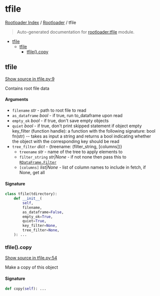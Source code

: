 # tfile

[Rootloader Index](../README.md#rootloader-index) / [Rootloader](./index.md#rootloader) / tfile

> Auto-generated documentation for [rootloader.tfile](../../rootloader/tfile.py) module.

- [tfile](#tfile)
  - [tfile](#tfile-1)
    - [tfile().copy](#tfile()copy)

## tfile

[Show source in tfile.py:9](../../rootloader/tfile.py#L9)

Contains root file data

#### Arguments

- `filename` *str* - path to root file to read
- `as_dataframe` *bool* - if true, run to_dataframe upon read
- `empty_ok` *bool* - if true, don't save empty objects
- `quiet` *bool* - if true, don't print skipped statement if object empty
key_filter (function handle): a function with the following signature:
        bool fn(str) -- takes as input a string and returns a bool
        indicating whether the object with the corresponding key should
        be read
- `tree_filter` *dict* - {treename: (filter_string, [columns])}
    - `treename` *str* - name of the tree to apply elements to
    - `filter_string` *str|None* - if not none then pass this to [`RDataFrame.Filter`](https://root.cern/doc/master/classROOT_1_1RDF_1_1RInterface.html#ad6a94ba7e70fc8f6425a40a4057d40a0)
    - `[columns]` *list|None* - list of column names to include in fetch, if None, get all

#### Signature

```python
class tfile(tdirectory):
    def __init__(
        self,
        filename,
        as_dataframe=False,
        empty_ok=True,
        quiet=True,
        key_filter=None,
        tree_filter=None,
    ): ...
```

### tfile().copy

[Show source in tfile.py:54](../../rootloader/tfile.py#L54)

Make a copy of this object

#### Signature

```python
def copy(self): ...
```